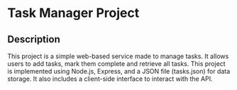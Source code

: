 # Task Manager Project
## Description
This project is a simple web-based service made to manage tasks. It allows users to add tasks, mark them complete and retrieve all tasks. This project is implemented using Node.js, Express, and a JSON file (tasks.json) for data storage. It also includes a client-side interface to interact with the API.
